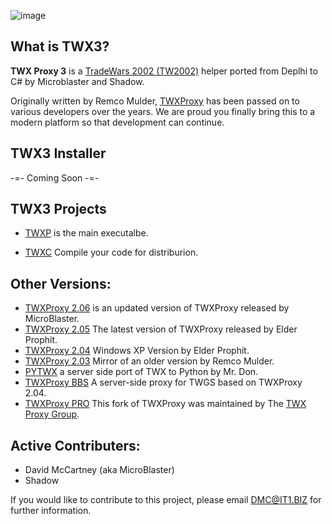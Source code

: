 ![image](https://github.com/MicroBlaster/TWXProxy/blob/master/Source/TWXProxy-MB/TWXP-Logo.jpg)

## What is TWX3?

**TWX Proxy 3** is a [TradeWars 2002 (TW2002)](http://www.eisonline.com) helper ported from Deplhi to C# by Microblaster and Shadow.

Originally written by Remco Mulder, [TWXProxy](https://github.com/erikh/twxproxy) has been passed on to various developers over the years. We are proud you finally bring this to a modern platform so that development can continue.

## TWX3 Installer

-=- Coming Soon -=-

## TWX3 Projects

* [TWXP](https://github.com/MicroBlaster/TWX3/tree/master/Source/TWXP) is the main executalbe.

* [TWXC](https://github.com/MicroBlaster/TWX3/tree/master/Source/TWXC) Compile your code for distriburion.


## Other Versions:
* [TWXProxy 2.06](https://github.com/MicroBlaster/TWXProxy/tree/master/Source/TWXProxy-MB) is an updated version of TWXProxy released by MicroBlaster.
* [TWXProxy 2.05](https://github.com/MicroBlaster/TWXProxy/tree/master/Source/TWXProxy-EP) The latest version of TWXProxy released by Elder Prophit.
* [TWXProxy 2.04](https://github.com/erikh/twxproxy) Windows XP Version by Elder Prophit.
* [TWXProxy 2.03](https://github.com/erikh/twxproxy) Mirror of an older version by Remco Mulder.
* [PYTWX](https://bitbucket.org/mrdon/pytwx/src) a server side port of TWX to Python by Mr. Don.
* [TWXProxy BBS](https://code.google.com/archive/p/twxproxy-ep/wikis/TwxBbsAdministrationGuide.wiki) A server-side proxy for TWGS based on TWXProxy 2.04.
* [TWXProxy PRO](https://sourceforge.net/projects/twxproxy/) This fork of TWXProxy was maintained by The [TWX Proxy Group](http://twxproxy.sourceforge.net/).

## Active Contributers:

* David McCartney (aka MicroBlaster)
* Shadow

If you would like to contribute to this project, please email DMC@IT1.BIZ for further information.
